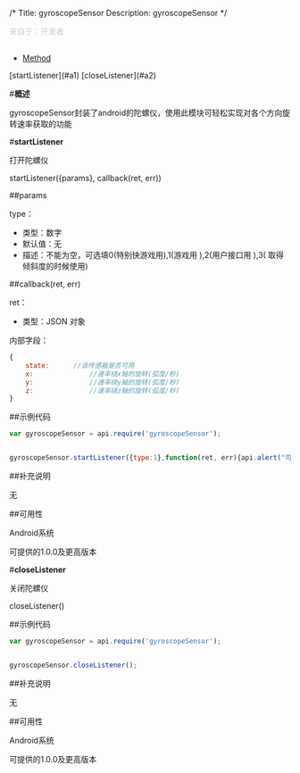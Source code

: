 /*
Title: gyroscopeSensor
Description: gyroscopeSensor
*/

<p style="color: #ccc;margin-bottom: 30px;">来自于：开发者</p>

<ul id="tab" class="clearfix">
	<li class="active"><a href="#method-content">Method</a></li>
</ul>
<div id="method-content">

<div class="outline">
[startListener](#a1)
[closeListener](#a2)
</div>

#**概述**

gyroscopeSensor封装了android的陀螺仪，使用此模块可轻松实现对各个方向旋转速率获取的功能


#**startListener**<div id="a1"></div>

打开陀螺仪

startListener({params}, callback(ret, err))

##params



type：

- 类型：数字
- 默认值：无
- 描述：不能为空，可选填0(特别快游戏用),1(游戏用 ),2(用户接口用 ),3( 取得倾斜度的时候使用)

##callback(ret, err)

ret：

- 类型：JSON 对象

内部字段：

```js
{
	state:		//该传感器是否可用
	x:              //速率绕x轴的旋转(弧度/秒)
	y:              //速率绕y轴的旋转(弧度/秒)
	z:              //速率绕z轴的旋转(弧度/秒)
}
```

##示例代码

```js
var gyroscopeSensor = api.require('gyroscopeSensor');


gyroscopeSensor.startListener({type:1},function(ret, err){api.alert("可获取状态:"+ret.state+"x轴:"+ret.x+"y轴:"+ret.y+"z轴:"+ret.z)});
```

##补充说明

无

##可用性

Android系统

可提供的1.0.0及更高版本

#**closeListener**<div id="a2"></div>

关闭陀螺仪


closeListener()




##示例代码

```js
var gyroscopeSensor = api.require('gyroscopeSensor');


gyroscopeSensor.closeListener();
```

##补充说明

无

##可用性

Android系统

可提供的1.0.0及更高版本


